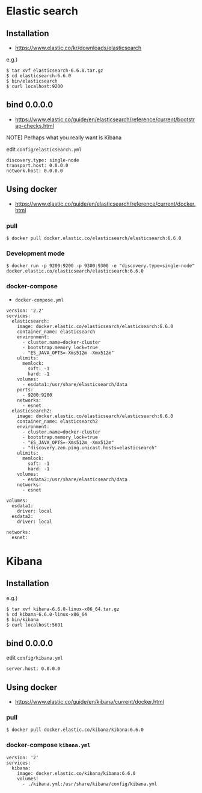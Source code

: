 # Elastic search

## Installation

* https://www.elastic.co/kr/downloads/elasticsearch


e.g.)

```
$ tar xvf elasticsearch-6.6.0.tar.gz
$ cd elasticsearch-6.6.0
$ bin/elasticsearch
$ curl localhost:9200
```


## bind 0.0.0.0

* https://www.elastic.co/guide/en/elasticsearch/reference/current/bootstrap-checks.html

NOTE) Perhaps what you really want is Kibana

edit `config/elasticsearch.yml`

```
discovery.type: single-node
transport.host: 0.0.0.0
network.host: 0.0.0.0
```

## Using docker

* https://www.elastic.co/guide/en/elasticsearch/reference/current/docker.html


### pull

```
$ docker pull docker.elastic.co/elasticsearch/elasticsearch:6.6.0
```


### Development mode

```
$ docker run -p 9200:9200 -p 9300:9300 -e "discovery.type=single-node" docker.elastic.co/elasticsearch/elasticsearch:6.6.0
```


### docker-compose

* `docker-compose.yml`

```
version: '2.2'
services:
  elasticsearch:
    image: docker.elastic.co/elasticsearch/elasticsearch:6.6.0
	container_name: elasticsearch
	environment:
	  - cluster.name=docker-cluster
	  - bootstrap.memory_lock=true
	  - "ES_JAVA_OPTS=-Xms512m -Xmx512m"
	ulimits:
	  memlock:
	    soft: -1
		hard: -1
	volumes:
	  - esdata1:/usr/share/elasticsearch/data
	ports:
	  - 9200:9200
	networks:
	  - esnet
  elasticsearch2:
    image: docker.elastic.co/elasticsearch/elasticsearch:6.6.0
	container_name: elasticsearch2
	environment:
	  - cluster.name=docker-cluster
	  - bootstrap.memory_lock=true
	  - "ES_JAVA_OPTS=-Xms512m -Xmx512m"
	  - "discovery.zen.ping.unicast.hosts=elasticsearch"
	ulimits:
	  memlock:
	    soft: -1
		hard: -1
    volumes:
	  - esdata2:/usr/share/elasticsearch/data
	networks:
	  - esnet
	  
volumes:
  esdata1:
    driver: local
  esdata2:
    driver: local
	
networks:
  esnet:
```



# Kibana

## Installation

e.g.)

```
$ tar xvf kibana-6.6.0-linux-x86_64.tar.gz
$ cd kibana-6.6.0-linux-x86_64
$ bin/kibana
$ curl localhost:5601
```

## bind 0.0.0.0

edit `config/kibana.yml`

```
server.host: 0.0.0.0
```


## Using docker

* https://www.elastic.co/guide/en/kibana/current/docker.html


### pull

```
$ docker pull docker.elastic.co/kibana/kibana:6.6.0
```


### docker-compose `kibana.yml`

```
version: '2'
services:
  kibana:
    image: docker.elastic.co/kibana/kibana:6.6.0
	volumes:
	  - ./kibana.yml:/usr/share/kibana/config/kibana.yml
```
